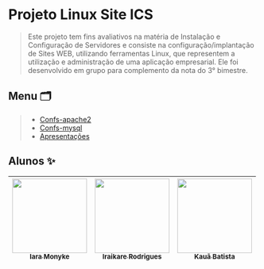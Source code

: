 # Projeto Linux Site ICS

> Este projeto tem fins avaliativos na matéria de Instalação e Configuração de Servidores e consiste na configuração/implantação de Sites WEB, utilizando ferramentas Linux, que representem a utilização e administração de uma aplicação empresarial. Ele foi desenvolvido em grupo para complemento da nota do 3° bimestre.

## Menu 🗂

> - [Confs-apache2](https://github.com/iaramonyke/Projeto-Sites-Linux-ICS/tree/main/confs-apache2)
> - [Confs-mysql](https://github.com/iaramonyke/Projeto-Sites-Linux-ICS/tree/main/confs-mysql)
> - [Apresentações](https://github.com/iaramonyke/Projeto-Sites-Linux-ICS/tree/main/apresentações)

## Alunos ✨
| [<img align="center" src="https://avatars.githubusercontent.com/u/99852137?v=4" width=150><br><sub>Iara Monyke</sub>](https://github.com/iaramonyke) |  [<img src="https://avatars.githubusercontent.com/u/101957823?v=4" width=150><br><sub>Iraikare Rodrigues</sub>](https://github.com/iraikare) |  [<img src="https://avatars.githubusercontent.com/u/95240062?v=4" width=150><br><sub>Kauã Batista</sub>](https://github.com/kuabrs) </div>|
| :---: | :---: | :---: | 
